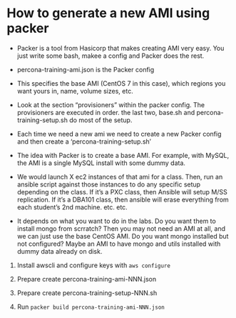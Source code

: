 # How to generate a new AMI using packer

* Packer is a tool from Hasicorp that makes creating AMI very easy. You just write some bash, makee a config and Packer does the rest.
* percona-training-ami.json is the Packer config
* This specifies the base AMI (CentOS 7 in this case), which regions you want yours in, name, volume sizes, etc.

* Look at the section “provisioners” within the packer config. The provisioners are executed in order. the last two, base.sh and percona-training-setup.sh do most of the setup.
* Each time we need a new ami we need to create a new Packer config and then create a ‘percona-training-setup.sh’

* The idea with Packer is to create a base AMI. For example, with MySQL, the AMI is a single MySQL install with some dummy data. 
* We would launch X ec2 instances of that ami for a class. Then, run an ansible script against those instances to do any specific setup depending on the class. If it’s a PXC class, then Ansible will setup M/SS replication. If it’s a DBA101 class, then ansible will erase everything from each student’s 2nd machine. etc. etc.

* It depends on what you want to do in the labs. Do you want them to install mongo from scrratch? Then you may not need an AMI at all, and we can just use the base CentOS AMI. Do you want mongo installed but not configured? Maybe an AMI to have mongo and utils installed with dummy data already on disk.

1. Install awscli and configure keys with `aws configure`

2. Prepare create percona-training-ami-NNN.json

3. Prepare create percona-training-setup-NNN.sh

4. Run `packer build percona-training-ami-NNN.json`

